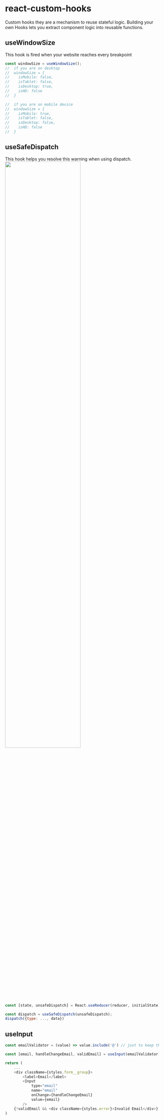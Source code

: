 # react-custom-hooks

Custom hooks they are a mechanism to reuse stateful logic. Building your own Hooks lets you extract component logic into reusable functions.


## useWindowSize
<p>This hook is fired when your website reaches every breakpoint</p>

```js
const windowSize = useWindowSize();
//  if you are on desktop 
//  windowSize = { 
//    isMobile: false,
//    isTablet: false,
//    isDesktop: true,
//    isHD: false
//  }

//  if you are on mobile device 
//  windowSize = {
//    isMobile: true,
//    isTablet: false,
//    isDesktop: false,
//    isHD: false
//  }
```

## useSafeDispatch

<p align="start">
    This hook helps you resolve this warning when using dispatch.
    <img width="70%" src="https://miro.medium.com/max/1172/1*LNooQtqru3ZavWrnxNs2mQ.png" />
</p>

```js
const [state, unsafeDispatch] = React.useReducer(reducer, initialState);

const dispatch = useSafeDispatch(unsafeDispatch);
dispatch({type: ..., data})
```

## useInput

```js
const emailValidator = (value) => value.include('@') // just to keep things simple

const [email, handleChangeEmail, validEmail] = useInput(emailValidator);

return (
    ...
    <div className={styles.form__group}>
        <label>Email</label>
        <Input
            type="email"
            name="email"    
            onChange={handleChangeEmail}
            value={email}
        />
    {!validEmail && <div className={styles.error}>Invalid Email</div>}
)
```

